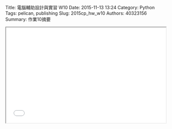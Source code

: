 Title: 電腦輔助設計與實習 W10
Date: 2015-11-13 13:24
Category: Python
Tags: pelican, publishing
Slug: 2015cp_hw_w10
Authors: 40323156
Summary: 作業10摘要

<iframe src="40323156_cp_w10_p.html" width="500" height="300"></iframe>




